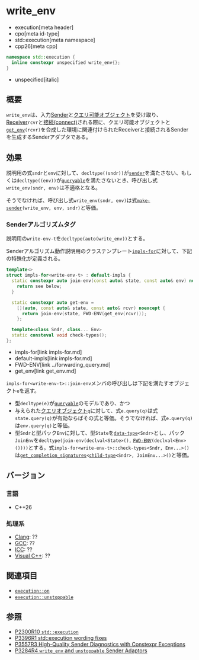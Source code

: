 # write_env
* execution[meta header]
* cpo[meta id-type]
* std::execution[meta namespace]
* cpp26[meta cpp]

```cpp
namespace std::execution {
  inline constexpr unspecified write_env{};
}
```
* unspecified[italic]

## 概要
`write_env`は、入力[Sender](sender.md)と[クエリ可能オブジェクト](../queryable.md)を受け取り、[Receiver](receiver.md)`rcvr`と[接続(connect)](connect.md)される際に、クエリ可能オブジェクトと[`get_env`](get_env.md)`(rcvr)`を合成した環境に関連付けられたReceiverと接続されるSenderを生成するSenderアダプタである。


## 効果
説明用の式`sndr`と`env`に対して、`decltype((sndr))`が[`sender`](sender.md)を満たさない、もしくは`decltype((env))`が[`queryable`](../queryable.md)を満たさないとき、呼び出し式`write_env(sndr, env)`は不適格となる。

そうでなければ、呼び出し式`write_env(sndr, env)`は式[`make-sender`](make-sender.md)`(write_env, env, sndr)`と等価。


### Senderアルゴリズムタグ
説明用の`write-env-t`を`decltype(auto(write_env))`とする。

Senderアルゴリズム動作説明用のクラステンプレート[`impls-for`](impls-for.md)に対して、下記の特殊化が定義される。

```cpp
template<>
struct impls-for<write-env-t> : default-impls {
  static constexpr auto join-env(const auto& state, const auto& env) noexcept {
    return see below;
  }

  static constexpr auto get-env =
    [](auto, const auto& state, const auto& rcvr) noexcept {
      return join-env(state, FWD-ENV(get_env(rcvr)));
    };

  template<class Sndr, class... Env>
  static consteval void check-types();
};
```
* impls-for[link impls-for.md]
* default-impls[link impls-for.md]
* FWD-ENV[link ../forwarding_query.md]
* get_env[link get_env.md]

`impls-for<write-env-t>::join-env`メンバの呼び出しは下記を満たすオブジェクト`e`を返す。

- 型`decltype(e)`が[`queryable`](../queryable.md)のモデルであり、かつ
- 与えられた[クエリオブジェクト](../queryable.md)`q`に対して、式`e.query(q)`は式`state.query(q)`が有効ならばその式と等価。そうでなければ、式`e.query(q)`は`env.query(q)`と等価。
- 型`Sndr`と型パック`Env`に対して、型`State`を[`data-type`](data-type.md)`<Sndr>`とし、パック`JoinEnv`を`decltype(join-env(declval<State>(),` [`FWD-ENV`](../forwarding_query.md)`(declval<Env>())))`とする。式`impls-for<write-env-t>::check-types<Sndr, Env...>()`は[`get_completion_signatures`](get_completion_signatures.md)`<`[`child-type`](child-type.md)`<Sndr>, JoinEnv...>()`と等価。


## バージョン
### 言語
- C++26

### 処理系
- [Clang](/implementation.md#clang): ??
- [GCC](/implementation.md#gcc): ??
- [ICC](/implementation.md#icc): ??
- [Visual C++](/implementation.md#visual_cpp): ??


## 関連項目
- [`execution::on`](on.md)
- [`execution::unstoppable`](unstoppable.md)


## 参照
- [P2300R10 `std::execution`](https://www.open-std.org/jtc1/sc22/wg21/docs/papers/2024/p2300r10.html)
- [P3396R1 std::execution wording fixes](https://www.open-std.org/jtc1/sc22/wg21/docs/papers/2024/p3396r1.html)
- [P3557R3 High-Quality Sender Diagnostics with Constexpr Exceptions](https://www.open-std.org/jtc1/sc22/wg21/docs/papers/2025/p3557r3.html)
- [P3284R4 `write_env` and `unstoppable` Sender Adaptors](https://open-std.org/jtc1/sc22/wg21/docs/papers/2025/p3284r4.html)
